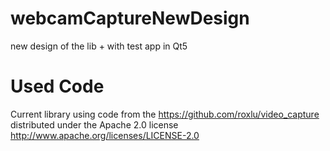 # webcamCaptureNewDesign
new design of the lib + with test app in Qt5

# Used Code  
Current library using code from the https://github.com/roxlu/video_capture distributed under the Apache 2.0 license http://www.apache.org/licenses/LICENSE-2.0